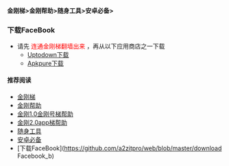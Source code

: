 #### 金刚梯>金刚帮助>随身工具>安卓必备>
### 下载FaceBook

- 请先<font color="Red"> 连通金刚梯翻墙出来 </font>，再从以下应用商店之一下载
  - [Uptodown下载](https://facebook.cn.uptodown.com/android/download)
  - [Apkpure下载]()

#### 推荐阅读

- [金刚梯](https://github.com/a2zitpro/web/blob/master/dlb.md)
- [金刚帮助](https://github.com/a2zitpro/web/blob/master/list_helpkkvpn.md)
- [金刚1.0金刚号梯帮助](https://github.com/a2zitpro/web/blob/master/list_helpkkvpn1.0.md)
- [金刚2.0app梯帮助](https://github.com/a2zitpro/web/blob/master/list_helpkkvpn2.0.md)
- [随身工具](https://github.com/a2zitpro/web/blob/master/list_carryontools.md)
- [安卓必备](https://github.com/a2zitpro/web/blob/master/greenhandtools.md)
- [下载FaceBook](https://github.com/a2zitpro/web/blob/master/download Facebook_b)


